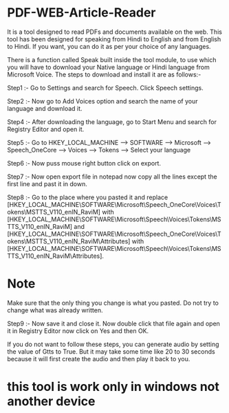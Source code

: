# PDF-WEB-Article-Reader


It is a tool designed to read PDFs and documents available on the web.
This tool has been designed for speaking from Hindi to English and from English to Hindi. If you want, you can do it as per your choice of any languages.

There is a function called Speak built inside the tool module, to use which you will have to download your Native language or Hindi language from Microsoft Voice.
The steps to download and install it are as follows:-

Step1 :- Go to Settings and search for Speech.  Click Speech settings.

Step2 :- Now go to Add Voices option and search the name of your language and download it.

Step4 :- After downloading the language, go to Start Menu and search for Registry Editor and open it.

Step5 :- Go to HKEY_LOCAL_MACHINE --> SOFTWARE --> Microsoft --> Speech_OneCore --> Voices --> Tokens --> Select your language

Step6 :- Now puss mouse right button click on export.

Step7 :- Now open export file in notepad now copy all the lines except the first line and past it in down.

Step8 :- Go to the place where you pasted it and replace [HKEY_LOCAL_MACHINE\SOFTWARE\Microsoft\Speech_OneCore\Voices\Tokens\MSTTS_V110_enIN_RaviM] with [HKEY_LOCAL_MACHINE\SOFTWARE\Microsoft\Speech\Voices\Tokens\MSTTS_V110_enIN_RaviM] and [HKEY_LOCAL_MACHINE\SOFTWARE\Microsoft\Speech_OneCore\Voices\Tokens\MSTTS_V110_enIN_RaviM\Attributes] with [HKEY_LOCAL_MACHINE\SOFTWARE\Microsoft\Speech\Voices\Tokens\MSTTS_V110_enIN_RaviM\Attributes].

# Note
Make sure that the only thing you change is what you pasted. Do not try to change what was already written.

Step9 :- Now save it and close it. Now double click that file again and open it in Registry Editor now click on Yes and then OK.

If you do not want to follow these steps, you can generate audio by setting the value of Gtts to True. But it may take some time like 20 to 30 seconds because it will first create the audio and then play it back to you.

# this tool is work only in windows not another device
